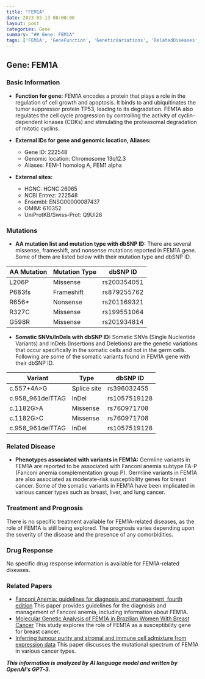 ```yaml
---
title: "FEM1A"
date: 2023-05-13 00:00:00
layout: post
categories: Gene
summary: "## Gene: FEM1A"
tags: ['FEM1A', 'GeneFunction', 'GeneticVariations', 'RelatedDiseases', 'Prognosis', 'DrugResponse', 'FanconiAnemia', 'BreastCancer']
---
```


## Gene: FEM1A

### Basic Information
- **Function for gene:** FEM1A encodes a protein that plays a role in the regulation of cell growth and apoptosis. It binds to and ubiquitinates the tumor suppressor protein TP53, leading to its degradation. FEM1A also regulates the cell cycle progression by controlling the activity of cyclin-dependent kinases (CDKs) and stimulating the proteasomal degradation of mitotic cyclins.
- **External IDs for gene and genomic location, Aliases:**
    - Gene ID: 222548
    - Genomic location: Chromosome 13q12.3
    - Aliases: FEM-1 homolog A, FEM1 alpha 

- **External sites:**
    - HGNC: HGNC:26065
    - NCBI Entrez: 222548
    - Ensembl: ENSG00000087437
    - OMIM: 610352
    - UniProtKB/Swiss-Prot: Q9UI26

### Mutations
- **AA mutation list and mutation type with dbSNP ID:**
There are several missense, frameshift, and nonsense mutations reported in FEM1A gene. Some of them are listed below with their mutation type and dbSNP ID.

| AA Mutation | Mutation Type | dbSNP ID |
|-------------|---------------|-----------|
| L206P | Missense | rs200354051 |
| P683fs | Frameshift | rs879255762 |
| R656* | Nonsense | rs201169321 |
| R327C | Missense | rs199551064 |
| G598R | Missense | rs201934814 |

- **Somatic SNVs/InDels with dbSNP ID:**
Somatic SNVs (Single Nucleotide Variants) and InDels (Insertions and Deletions) are the genetic variations that occur specifically in the somatic cells and not in the germ cells. Following are some of the somatic variants found in FEM1A gene with their dbSNP ID.

| Variant | Type | dbSNP ID |
|---------|-------|-----------|
| c.557+4A>G | Splice site | rs396032455 |
| c.958_961delTTAG | InDel | rs1057519128 |
| c.1182G>A | Missense | rs760971708 |
| c.1182G>C | Missense | rs760971708 |
| c.958_961delTTAG | InDel | rs1057519128 |

### Related Disease
- **Phenotypes associated with variants in FEM1A:** Germline variants in FEM1A are reported to be associated with Fanconi anemia subtype FA-P (Fanconi anemia complementation group P). Germline variants in FEM1A are also associated as moderate-risk susceptibility genes for breast cancer. Some of the somatic variants in FEM1A have been implicated in various cancer types such as breast, liver, and lung cancer.

### Treatment and Prognosis
There is no specific treatment available for FEM1A-related diseases, as the role of FEM1A is still being explored. The prognosis varies depending upon the severity of the disease and the presence of any comorbidities.  

### Drug Response
No specific drug response information is available for FEM1A-related diseases.

### Related Papers
- [Fanconi Anemia: guidelines for diagnosis and management, fourth edition]([Click](https://pubmed.ncbi.nlm.nih.gov/31577249/):) This paper provides guidelines for the diagnosis and management of Fanconi anemia, including information about FEM1A.
- [Molecular Genetic Analysis of FEM1A in Brazilian Women With Breast Cancer]([Click](https://pubmed.ncbi.nlm.nih.gov/28230468/):) This study explores the role of FEM1A as a susceptibility gene for breast cancer.
- [Inferring tumour purity and stromal and immune cell admixture from expression data]([Click](https://pubmed.ncbi.nlm.nih.gov/22982815/):) This paper discusses the mutational spectrum of FEM1A in various cancer types.

**_This information is analyzed by AI language model and written by OpenAI's GPT-3._**